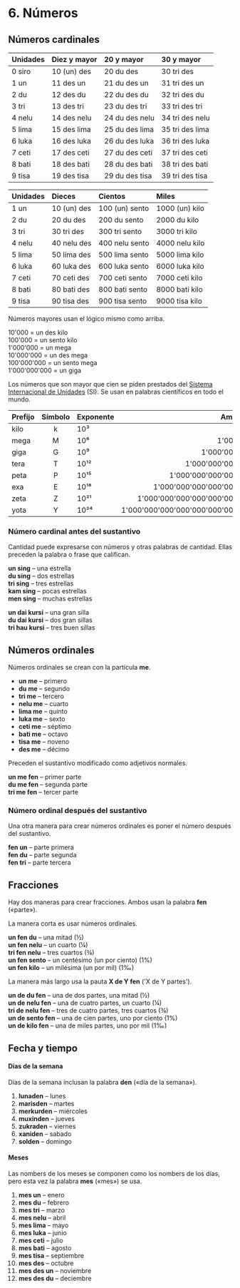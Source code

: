 
# 6. Números

## Números cardinales

| Unidades | Diez y mayor | 20 y mayor       | 30 y mayor       |
|:---------|:-------------|:-----------------|:-----------------|
| 0 siro   | 10 (un) des  | 20 du des        | 30 tri des       |
| 1 un     | 11 des un    | 21 du des un     | 31 tri des un    |
| 2 du     | 12 des du    | 22 du des du     | 32 tri des du    |
| 3 tri    | 13 des tri   | 23 du des tri    | 33 tri des tri   |
| 4 nelu   | 14 des nelu  | 24 du des nelu   | 34 tri des nelu  |
| 5 lima   | 15 des lima  | 25 du des lima   | 35 tri des lima  |
| 6 luka   | 16 des luka  | 26 du des luka   | 36 tri des luka  |
| 7 ceti   | 17 des ceti  | 27 du des ceti   | 37 tri des ceti  |
| 8 bati   | 18 des bati  | 28 du des bati   | 38 tri des bati  |
| 9 tisa   | 19 des tisa  | 29 du des tisa   | 39 tri des tisa  |

| Unidades | Dieces       | Cientos         | Miles             |
|:---------|:-------------|:----------------|:------------------|
| 1 un     | 10 (un) des  | 100 (un) sento  | 1000 (un) kilo    |
| 2 du     | 20 du des    | 200 du sento    | 2000 du kilo      |
| 3 tri    | 30 tri des   | 300 tri sento   | 3000 tri kilo     |
| 4 nelu   | 40 nelu des  | 400 nelu sento  | 4000 nelu kilo    |
| 5 lima   | 50 lima des  | 500 lima sento  | 5000 lima kilo    |
| 6 luka   | 60 luka des  | 600 luka sento  | 6000 luka kilo    |
| 7 ceti   | 70 ceti des  | 700 ceti sento  | 7000 ceti kilo    |
| 8 bati   | 80 bati des  | 800 bati sento  | 8000 bati kilo    |
| 9 tisa   | 90 tisa des  | 900 tisa sento  | 9000 tisa kilo    |

Números mayores usan el lógico mismo como arriba.

10'000 = un des kilo  
100'000 = un sento kilo  
1'000'000 = un mega  
10'000'000 = un des mega  
100'000'000 = un sento mega  
1'000'000'000 = un giga

Los números que son mayor que cien se piden prestados del
[Sistema Internacional de Unidades](https://es.wikipedia.org/wiki/Sistema_Internacional_de_Unidades) (SI).
Se usan en palabras científicos en todo el mundo.

| Prefijo | Símbolo | Exponente | Ampliado                     |
|:--------|:-------:|:-----|----------------------------------:|
| kilo    | k       | 10³  |                             1'000 |
| mega    | M       | 10⁶  |                         1'000'000 |
| giga    | G       | 10⁹  |                     1'000'000'000 |
| tera    | T       | 10¹² |                 1'000'000'000'000 |
| peta    | P       | 10¹⁵ |             1'000'000'000'000'000 |
| exa     | E      | 10¹⁸ |         1'000'000'000'000'000'000 |
| zeta    | Z       | 10²¹ |     1'000'000'000'000'000'000'000 |
| yota    | Y       | 10²⁴ | 1'000'000'000'000'000'000'000'000 |


### Número cardinal antes del sustantivo

Cantidad puede expresarse con números y otras palabras de cantidad.
Ellas preceden la palabra o frase que califican.

**un sing**
– una estrella  
**du sing**
– dos estrellas  
**tri sing**
– tres estrellas  
**kam sing**
– pocas estrellas  
**men sing**
– muchas estrellas

**un dai kursi**
– una gran silla  
**du dai kursi**
– dos gran sillas  
**tri hau kursi**
– tres buen sillas


## Números ordinales

Números ordinales se crean con la partícula **me**.

- **un me**
  – primero
- **du me**
  – segundo
- **tri me**
  – tercero
- **nelu me**
  – cuarto
- **lima me**
  – quinto
- **luka me**
  – sexto
- **ceti me**
  – séptimo
- **bati me**
  – octavo
- **tisa me**
  – noveno
- **des me**
  – décimo

Preceden el sustantivo modificado como adjetivos normales.

**un me fen**
– primer parte  
**du me fen**
– segunda parte  
**tri me fen**
– tercer parte

### Número ordinal después del sustantivo

Una otra manera para crear números ordinales es poner el número después del sustantivo.

**fen un**
– parte primera  
**fen du**
– parte segunda  
**fen tri**
– parte tercera


## Fracciones

Hay dos maneras para crear fracciones.
Ambos usan la palabra
**fen**
(«parte»).

La manera corta es usar números ordinales.

**un fen du**
– una mitad (½)  
**un fen nelu**
– un cuarto (¼)  
**tri fen nelu**
– tres cuartos (¾)  
**un fen sento**
– un centésimo (un por ciento) (1%)  
**un fen kilo**
– un milésima (un por mil) (1‰)

La manera más largo usa la pauta
**X de Y fen**
('X de Y partes').

**un de du fen**
– una de dos partes, una mitad (½)  
**un de nelu fen**
– una de cuatro partes, un cuarto (¼)  
**tri de nelu fen**
– tres de cuatro partes, tres cuartos (¾)  
**un de sento fen**
– una de cien partes, uno por ciento (1%)  
**un de kilo fen**
– una de miles partes, uno por mil (1‰)


## Fecha y tiempo

#### Días de la semana

Días de la semana inclusan la palabra
**den**
(«día de la semana»).

1. **lunaden**
   – lunes
2. **marisden**
   – martes
3. **merkurden**
   – miércoles
4. **muxinden**
   – jueves
5. **zukraden**
   – viernes
6. **xaniden**
   – sabado
7. **solden**
   – domingo

#### Meses

Las nombers de los meses se componen como los nombers de los días,
pero esta vez la palabra
**mes**
(«mes») se usa.

1. **mes un**
   – enero
2. **mes du**
   – febrero
3. **mes tri**
   – marzo
4. **mes nelu**
  – abril
5. **mes lima**
  – mayo
6. **mes luka**
  – junio
7. **mes ceti**
  – julio
8. **mes bati**
  – agosto
9. **mes tisa**
  – septiembre
10. **mes des**
  – octubre
11. **mes des un**
  – noviembre
12. **mes des du**
  – deciembre

